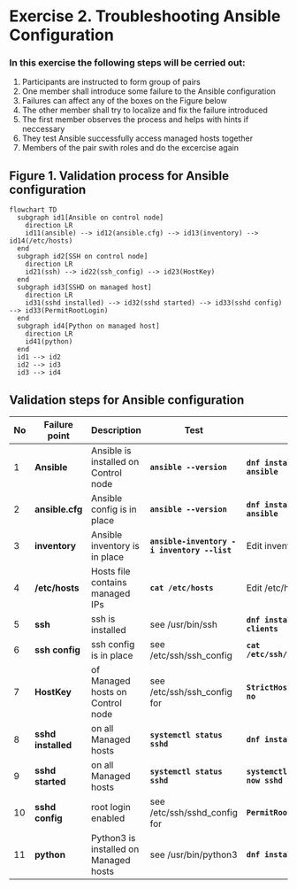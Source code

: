 # Exercise 2. Troubleshooting Ansible Configuration

### In this exercise the following steps will be cerried out:

1. Participants are instructed to form group of pairs
2. One member shall introduce some failure to the Ansible configuration
3. Failures can affect any of the boxes on the Figure below
4. The other member shall try to localize and fix the failure introduced
5. The first member observes the process and helps with hints if neccessary
6. They test Ansible successfully access managed hosts together
7. Members of the pair swith roles and do the excercise again

## Figure 1. Validation process for Ansible configuration

```mermaid
flowchart TD
  subgraph id1[Ansible on control node]
    direction LR
    id11(ansible) --> id12(ansible.cfg) --> id13(inventory) --> id14(/etc/hosts)
  end
  subgraph id2[SSH on control node]
    direction LR
    id21(ssh) --> id22(ssh_config) --> id23(HostKey)
  end
  subgraph id3[SSHD on managed host]
    direction LR
    id31(sshd installed) --> id32(sshd started) --> id33(sshd config) --> id33(PermitRootLogin)
  end
  subgraph id4[Python on managed host]
    direction LR
    id41(python)
  end
  id1 --> id2
  id2 --> id3
  id3 --> id4
```

## Validation steps for Ansible configuration

| No | Failure point | Description | Test | Fix |
|----| ---------------|-------------|------|-----|
| 1 | **Ansible** | Ansible is installed on Control node | **`ansible --version`** | **`dnf install -y ansible`** |
| 2 | **ansible.cfg** | Ansible config is in place | **`ansible --version`** | **`dnf install -y ansible`** |
| 3 | **inventory** | Ansible inventory is in place | **`ansible-inventory -i inventory --list`** | Edit inventory |
| 4 | **/etc/hosts** | Hosts file contains managed IPs | **`cat /etc/hosts`** | Edit /etc/hosts |
| 5 | **ssh** | ssh is installed | see /usr/bin/ssh | **`dnf install openssh-clients`** |
| 6 | **ssh config** | ssh config is in place | see /etc/ssh/ssh_config | **`cat /etc/ssh/ssh_config`** |
| 7 | **HostKey** | of Managed hosts on Control node | see /etc/ssh/ssh_config for | **`StrictHostKeyChecking no`** | 
| 8 | **sshd installed** | on all Managed hosts | **`systemctl status sshd`** | **`dnf install openssh`** |
| 9 | **sshd started** | on all Managed hosts | **`systemctl status sshd`** | **`systemctl enable --now sshd`** |
| 10 | **sshd config** | root login enabled | see /etc/ssh/sshd_config for | **`PermitRootLogin yes`** |
| 11 | **python** | Python3 is installed on Managed hosts | see /usr/bin/python3 | **`dnf install python3`** |


